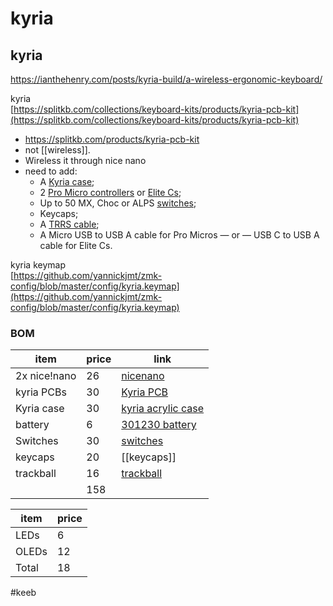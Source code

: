 # kyria
## kyria

https://ianthehenry.com/posts/kyria-build/a-wireless-ergonomic-keyboard/

kyria  
[https://splitkb.com/collections/keyboard-kits/products/kyria-pcb-kit](https://splitkb.com/collections/keyboard-kits/products/kyria-pcb-kit)

- https://splitkb.com/products/kyria-pcb-kit
- not [[wireless]]. 
- Wireless it through nice nano 
- need to add:
	- A [Kyria case](https://splitkb.com/collections/cases-and-plates "Kyria Cases");
	-  2 [Pro Micro controllers](https://splitkb.com/products/pro-micro-atmega32u4-5v-16mhz) or [Elite Cs](https://splitkb.com/collections/keyboard-parts/products/elite-c-low-profile-rev4-microcontroller "Elite-C Microcontroller");
	-   Up to 50 MX, Choc or ALPS [switches](https://splitkb.com/collections/switches-and-keycaps "Switches and Keycaps");
	- Keycaps;
	- A [TRRS cable](https://splitkb.com/products/trrs-cable "TRRS Cable");
	- A Micro USB to USB A cable for Pro Micros — or — USB C to USB A cable for Elite Cs.

kyria keymap  
[https://github.com/yannickjmt/zmk-config/blob/master/config/kyria.keymap](https://github.com/yannickjmt/zmk-config/blob/master/config/kyria.keymap)

### BOM

| item         | price | link                                                                                                                             |
| ------------ | ----- | -------------------------------------------------------------------------------------------------------------------------------- |
| 2x nice!nano | 26    | [nicenano](https://splitkb.com/collections/keyboard-parts/products/nice-nano)                                                    |
| kyria PCBs   | 30    | [Kyria PCB](https://splitkb.com/collections/keyboard-kits/products/kyria-pcb-kit)                                                |
| Kyria case   | 30    | [kyria acrylic case](https://splitkb.com/collections/cases-and-plates/products/kyria-acrylic-plate-case)                         |
| battery      | 6     | [301230 battery](https://www.aliexpress.com/i/4000336502739.html)                                                                |
| Switches     | 30    | [switches](https://splitkb.com/collections/switches-and-keycaps/products/kailh-low-profile-choc-switches?variant=31226161627213) |
| keycaps      | 20    | [[keycaps]]                                                                                                                      |
| trackball    | 16    | [trackball](https://splitkb.com/collections/new-and-recently-updated/products/trackball-breakout)                                |
|              | 158   |                                                                                                                                  |
<!-- TBLFM: @>$2=sum(@I..@-1) -->

| item  | price |
| ----- | ----- |
| LEDs  | 6     |
| OLEDs | 12    |
| Total | 18    |
<!-- TBLFM: @>$2=sum(@I..@-1) -->
#keeb